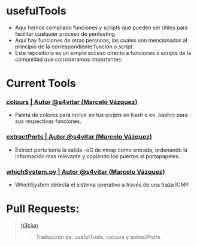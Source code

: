 # usefulTools
- Aquí hemos compilado funciones y scripts que pueden ser útiles para facilitar cualquier proceso de pentesting
- Aquí hay funciones de otras personas, las cuales son mencionadas al principio de la correspondiente función o script.
- Este repositorio es un simple acceso directo a funciones o scripts de la comunidad que consideramos importantes.

# Current Tools
### [colours | Autor @s4vitar (Marcelo Vázquez)](https://github.com/sikumy/usefulTools/blob/main/colours)
- Paleta de colores para incluir en tus scripts en bash o en .bashrc para sus respectivas funciones.
###  [extractPorts | Autor @s4vitar (Marcelo Vázquez)](https://github.com/sikumy/usefulTools/blob/main/extractPorts)
- Extract ports toma la salida -oG de nmap como entrada, ordenando la información mas relevante y copiando los puertos al portapapeles.
### [whichSystem.py | Autor @s4vitar (Marcelo Vázquez)](https://github.com/sikumy/usefulTools/blob/main/whichSystem.py)
- WhichSystem detecta el sistema operativo a través de una traza ICMP

# Pull Requests:
> [h3cjun](https://github.com/h3cjun)
> > Traducción de: usefulTools, colours y extractPorts
